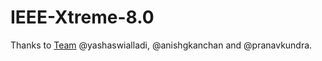 IEEE-Xtreme-8.0
===============

Thanks to [Team](https://github.com/pranavkundra/IEEE-Xtreme-8.0) @yashaswialladi, @anishgkanchan and @pranavkundra. 


